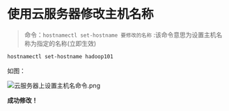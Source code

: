 # 使用云服务器修改主机名称

> 命令：`hostnamectl set-hostname 要修改的名称`  :该命令意思为设置主机名称为指定的名称(立即生效)
> 

```bash
hostnamectl set-hostname hadoop101
```

如图：

![云服务器上设置主机名命令.png](云服务器上设置主机名命令.png)

**成功修改！**
